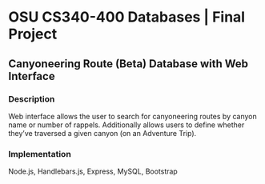 # OSU CS340-400 Databases | Final Project
## Canyoneering Route (Beta) Database with Web Interface  

### Description
Web interface allows the user to search for canyoneering routes by canyon name or number of rappels. Additionally allows users to define whether they’ve traversed a given canyon (on an Adventure Trip). 

### Implementation  
Node.js, Handlebars.js, Express, MySQL, Bootstrap